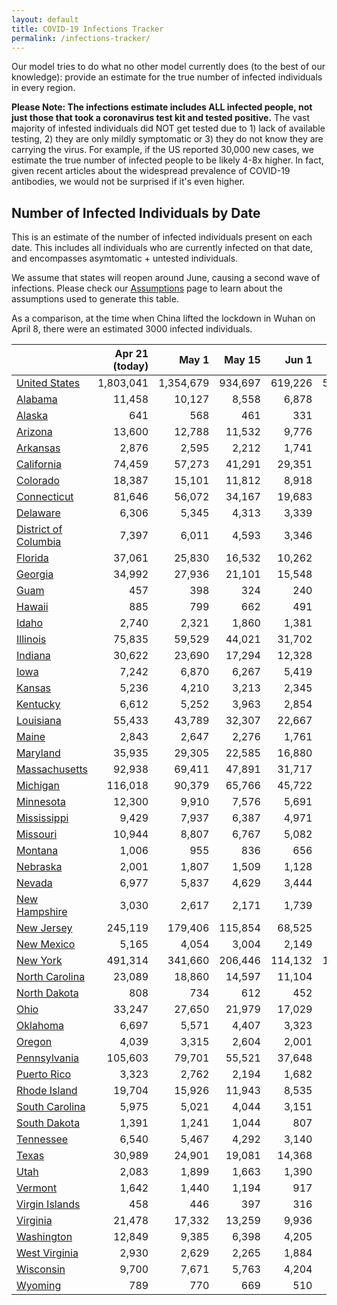 ```yaml
---
layout: default
title: COVID-19 Infections Tracker
permalink: /infections-tracker/
---
```


Our model tries to do what no other model currently does (to the best of our knowledge): provide an estimate for the true number of infected individuals in every region.

**Please Note: The infections estimate includes ALL infected people, not just those that took a coronavirus test kit and tested positive.** The vast majority of infested individuals did NOT get tested due to 1) lack of available testing, 2) they are only mildly symptomatic or 3) they do not know they are carrying the virus. For example, if the US reported 30,000 new cases, we estimate the true number of infected people to be likely 4-8x higher. In fact, given recent articles about the widespread prevalence of COVID-19 antibodies, we would not be surprised if it's even higher.

## Number of Infected Individuals by Date
This is an estimate of the number of infected individuals present on each date. This includes all individuals who are currently infected on that date, and encompasses asymtomatic + untested individuals.

We assume that states will reopen around June, causing a second wave of infections. Please check our [Assumptions](/about#assumptions) page to learn about the assumptions used to generate this table.

As a comparison, at the time when China lifted the lockdown in Wuhan on April 8, there were an estimated 3000 infected individuals.

|                                |   Apr 21 (today) |     May 1 |   May 15 |   Jun 1 |   Jun 15 |   Jul 1 |   Jul 15 |     Aug 1 |
|--------------------------------|-----------------:|----------:|---------:|--------:|---------:|--------:|---------:|----------:|
| [United States](/us)           |        1,803,041 | 1,354,679 |  934,697 | 619,226 |  576,530 | 672,724 |  854,366 | 1,232,092 |
| [Alabama](/us-al)              |           11,458 |    10,127 |    8,558 |   6,878 |    7,397 |   9,549 |   12,915 |    20,247 |
| [Alaska](/us-ak)               |              641 |       568 |      461 |     331 |      326 |     279 |      223 |       193 |
| [Arizona](/us-az)              |           13,600 |    12,788 |   11,532 |   9,776 |    8,581 |   8,278 |    8,825 |    10,508 |
| [Arkansas](/us-ar)             |            2,876 |     2,595 |    2,212 |   1,741 |    1,632 |   1,659 |    1,777 |     2,149 |
| [California](/us-ca)           |           74,459 |    57,273 |   41,291 |  29,351 |   28,382 |  35,386 |   48,645 |    77,871 |
| [Colorado](/us-co)             |           18,387 |    15,101 |   11,812 |   8,918 |    9,012 |  11,153 |   14,838 |    22,674 |
| [Connecticut](/us-ct)          |           81,646 |    56,072 |   34,167 |  19,683 |   16,338 |  16,749 |   18,870 |    23,328 |
| [Delaware](/us-de)             |            6,306 |     5,345 |    4,313 |   3,339 |    3,405 |   4,165 |    5,361 |     7,756 |
| [District of Columbia](/us-dc) |            7,397 |     6,011 |    4,593 |   3,346 |    3,228 |   3,704 |    4,498 |     6,022 |
| [Florida](/us-fl)              |           37,061 |    25,830 |   16,532 |  10,262 |    8,142 |   7,685 |    8,272 |     9,985 |
| [Georgia](/us-ga)              |           34,992 |    27,936 |   21,101 |  15,548 |   15,196 |  18,681 |   25,062 |    38,683 |
| [Guam](/us-gu)                 |              457 |       398 |      324 |     240 |      233 |     237 |      248 |       290 |
| [Hawaii](/us-hi)               |              885 |       799 |      662 |     491 |      447 |     382 |      309 |       269 |
| [Idaho](/us-id)                |            2,740 |     2,321 |    1,860 |   1,381 |    1,328 |   1,363 |    1,442 |     1,720 |
| [Illinois](/us-il)             |           75,835 |    59,529 |   44,021 |  31,702 |   30,541 |  36,757 |   48,044 |    71,314 |
| [Indiana](/us-in)              |           30,622 |    23,690 |   17,294 |  12,328 |   12,092 |  14,778 |   19,497 |    29,421 |
| [Iowa](/us-ia)                 |            7,242 |     6,870 |    6,267 |   5,419 |    5,779 |   7,383 |    9,992 |    15,612 |
| [Kansas](/us-ks)               |            5,236 |     4,210 |    3,213 |   2,345 |    2,477 |   3,184 |    4,342 |     6,929 |
| [Kentucky](/us-ky)             |            6,612 |     5,252 |    3,963 |   2,854 |    2,503 |   2,452 |    2,626 |     3,164 |
| [Louisiana](/us-la)            |           55,433 |    43,789 |   32,307 |  22,667 |   21,165 |  23,670 |   28,473 |    37,846 |
| [Maine](/us-me)                |            2,843 |     2,647 |    2,276 |   1,761 |    1,742 |   1,817 |    1,914 |     2,263 |
| [Maryland](/us-md)             |           35,935 |    29,305 |   22,585 |  16,880 |   16,405 |  19,783 |   25,831 |    38,168 |
| [Massachusetts](/us-ma)        |           92,938 |    69,411 |   47,891 |  31,717 |   28,939 |  32,302 |   38,816 |    51,483 |
| [Michigan](/us-mi)             |          116,018 |    90,379 |   65,766 |  45,722 |   42,892 |  48,568 |   58,983 |    79,385 |
| [Minnesota](/us-mn)            |           12,300 |     9,910 |    7,576 |   5,691 |    5,724 |   7,227 |    9,877 |    15,682 |
| [Mississippi](/us-ms)          |            9,429 |     7,937 |    6,387 |   4,971 |    5,083 |   6,374 |    8,558 |    13,244 |
| [Missouri](/us-mo)             |           10,944 |     8,807 |    6,767 |   5,082 |    5,216 |   6,650 |    9,088 |    14,483 |
| [Montana](/us-mt)              |            1,006 |       955 |      836 |     656 |      654 |     689 |      734 |       882 |
| [Nebraska](/us-ne)             |            2,001 |     1,807 |    1,509 |   1,128 |      977 |     803 |      649 |       565 |
| [Nevada](/us-nv)               |            6,977 |     5,837 |    4,629 |   3,444 |    3,054 |   2,970 |    3,132 |     3,698 |
| [New Hampshire](/us-nh)        |            3,030 |     2,617 |    2,171 |   1,739 |    1,824 |   2,332 |    3,167 |     4,988 |
| [New Jersey](/us-nj)           |          245,119 |   179,406 |  115,854 |  68,525 |   53,438 |  50,775 |   54,062 |    61,909 |
| [New Mexico](/us-nm)           |            5,165 |     4,054 |    3,004 |   2,149 |    1,844 |   1,797 |    1,916 |     2,289 |
| [New York](/us-ny)             |          491,314 |   341,660 |  206,446 | 114,132 |  105,163 | 129,298 |  169,272 |   244,383 |
| [North Carolina](/us-nc)       |           23,089 |    18,860 |   14,597 |  11,104 |   11,230 |  14,221 |   19,432 |    30,831 |
| [North Dakota](/us-nd)         |              808 |       734 |      612 |     452 |      410 |     344 |      275 |       238 |
| [Ohio](/us-oh)                 |           33,247 |    27,650 |   21,979 |  17,029 |   17,269 |  21,687 |   29,342 |    45,879 |
| [Oklahoma](/us-ok)             |            6,697 |     5,571 |    4,407 |   3,323 |    3,585 |   4,660 |    6,337 |    10,072 |
| [Oregon](/us-or)               |            4,039 |     3,315 |    2,604 |   2,001 |    2,057 |   2,634 |    3,643 |     5,908 |
| [Pennsylvania](/us-pa)         |          105,603 |    79,701 |   55,521 |  37,648 |   35,013 |  41,292 |   53,161 |    77,074 |
| [Puerto Rico](/us-pr)          |            3,323 |     2,762 |    2,194 |   1,682 |    1,785 |   2,325 |    3,212 |     5,220 |
| [Rhode Island](/us-ri)         |           19,704 |    15,926 |   11,943 |   8,535 |    7,962 |   8,816 |   10,296 |    12,960 |
| [South Carolina](/us-sc)       |            5,975 |     5,021 |    4,044 |   3,151 |    3,295 |   4,231 |    5,816 |     9,361 |
| [South Dakota](/us-sd)         |            1,391 |     1,241 |    1,044 |     807 |      736 |     723 |      770 |       923 |
| [Tennessee](/us-tn)            |            6,540 |     5,467 |    4,292 |   3,140 |    3,566 |   4,772 |    6,534 |    10,556 |
| [Texas](/us-tx)                |           30,989 |    24,901 |   19,081 |  14,368 |   14,530 |  18,483 |   25,531 |    41,326 |
| [Utah](/us-ut)                 |            2,083 |     1,899 |    1,663 |   1,390 |    1,502 |   1,959 |    2,712 |     4,416 |
| [Vermont](/us-vt)              |            1,642 |     1,440 |    1,194 |     917 |      836 |     825 |      868 |     1,023 |
| [Virgin Islands](/us-vi)       |              458 |       446 |      397 |     316 |      370 |     496 |      655 |       984 |
| [Virginia](/us-va)             |           21,478 |    17,332 |   13,259 |   9,936 |    9,807 |  12,222 |   16,646 |    26,260 |
| [Washington](/us-wa)           |           12,849 |     9,385 |    6,398 |   4,205 |    4,190 |   5,250 |    7,140 |    11,349 |
| [West Virginia](/us-wv)        |            2,930 |     2,629 |    2,265 |   1,884 |    2,005 |   2,596 |    3,564 |     5,706 |
| [Wisconsin](/us-wi)            |            9,700 |     7,671 |    5,763 |   4,204 |    4,344 |   5,557 |    7,596 |    12,137 |
| [Wyoming](/us-wy)              |              789 |       770 |      669 |     510 |      494 |     448 |      362 |       309 |
